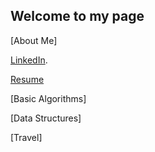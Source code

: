 ## Welcome to my page

[About Me]

[LinkedIn](https://www.linkedin.com/in/tracy-d-362180129/).

[Resume](https://tdong185.github.io/home/resume)

[Basic Algorithms]

[Data Structures]

[Travel]
